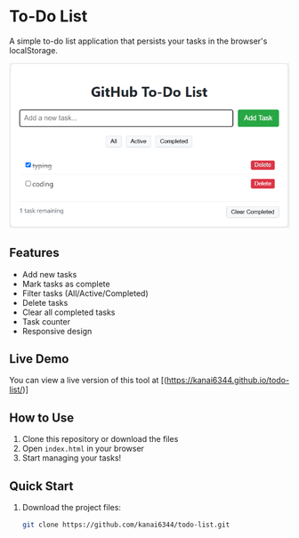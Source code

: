 # To-Do List

A simple to-do list application that persists your tasks in the browser's localStorage.


![ToDo-list Screenshot](todo.png)


## Features

- Add new tasks
- Mark tasks as complete
- Filter tasks (All/Active/Completed)
- Delete tasks
- Clear all completed tasks
- Task counter
- Responsive design

## Live Demo

You can view a live version of this tool at [(https://kanai6344.github.io/todo-list/)]

## How to Use

1. Clone this repository or download the files
2. Open `index.html` in your browser
3. Start managing your tasks!

## Quick Start

1. Download the project files:
   ```bash
   git clone https://github.com/kanai6344/todo-list.git
